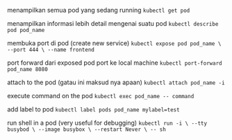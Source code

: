 menampilkan semua pod yang sedang running
`kubectl get pod`

menampilkan informasi lebih detail mengenai suatu pod
`kubectl describe pod pod_name`

membuka port di pod (create new service)
`kubectl expose pod pod_name \
--port 444 \
--name frontend`

port forward dari exposed pod port ke local machine
`kubectl port-forward pod_name 8080`

attach to the pod (gatau ini maksud nya apaan)
`kubectl attach pod_name -i`

execute command on the pod
`kubectl exec pod_name -- command`

add label to pod
`kubectl label pods pod_name mylabel=test`

run shell in a pod (very useful for debugging)
`kubectl run -i \
--tty busybod \
--image busybox \
--restart Never \
-- sh`

